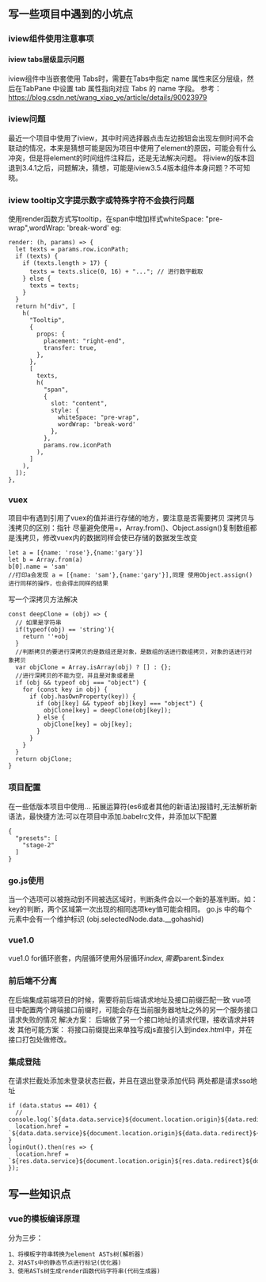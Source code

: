 ## 写一些项目中遇到的小坑点

### iview组件使用注意事项

#### iview tabs层级显示问题

iview组件中当嵌套使用 Tabs时，需要在Tabs中指定 name 属性来区分层级，然后在TabPane 中设置 tab 属性指向对应 Tabs 的 name 字段。
参考：<https://blog.csdn.net/wang_xiao_ye/article/details/90023979>

### iview问题

最近一个项目中使用了iview，其中时间选择器点击左边按钮会出现左侧时间不会联动的情况，本来是猜想可能是因为项目中使用了element的原因，可能会有什么冲突，但是将element的时间组件注释后，还是无法解决问题。
将iview的版本回退到3.4.1之后，问题解决，猜想，可能是iview3.5.4版本组件本身问题？不可知晓。

### iview tooltip文字提示数字或特殊字符不会换行问题

使用render函数方式写tooltip，在span中增加样式whiteSpace: "pre-wrap",wordWrap: 'break-word'
eg:

```
render: (h, params) => {
  let texts = params.row.iconPath;
  if (texts) {
    if (texts.length > 17) {
      texts = texts.slice(0, 16) + "..."; // 进行数字截取
    } else {
      texts = texts;
    }
  }
  return h("div", [
    h(
      "Tooltip",
      {
        props: {
          placement: "right-end",
          transfer: true,
        },
      },
      [
        texts,
        h(
          "span",
          {
            slot: "content",
            style: {
              whiteSpace: "pre-wrap",
              wordWrap: 'break-word'
            },
          },
          params.row.iconPath
        ),
      ]
    ),
  ]);
},
```

### vuex

项目中有遇到引用了vuex的值并进行存储的地方，要注意是否需要拷贝
深拷贝与浅拷贝的区别：指针
尽量避免使用=，Array.from()、Object.assign()复制数组都是浅拷贝，修改vuex内的数据同样会使已存储的数据发生改变

```
let a = [{name: 'rose'},{name:'gary'}]
let b = Array.from(a)
b[0].name = 'sam'
//打印a会发现 a = [{name: 'sam'},{name:'gary'}],同理 使用Object.assign()进行同样的操作，也会得出同样的结果
```

写一个深拷贝方法解决

```
const deepClone = (obj) => {
  // 如果是字符串
  if(typeof(obj) == 'string'){
    return ''+obj
  }
  //判断拷贝的要进行深拷贝的是数组还是对象，是数组的话进行数组拷贝，对象的话进行对象拷贝
  var objClone = Array.isArray(obj) ? [] : {};
  //进行深拷贝的不能为空，并且是对象或者是
  if (obj && typeof obj === "object") {
    for (const key in obj) {
      if (obj.hasOwnProperty(key)) {
        if (obj[key] && typeof obj[key] === "object") {
          objClone[key] = deepClone(obj[key]);
        } else {
          objClone[key] = obj[key];
        }
      }
    }
  }
  return objClone;
}
```

### 项目配置

在一些低版本项目中使用... 拓展运算符(es6或者其他的新语法)报错时,无法解析新语法，最快捷方法:可以在项目中添加.babelrc文件，并添加以下配置

  ```
  {
    "presets": [
      "stage-2"
    ]
  }
  ```

### go.js使用

当一个选项可以被拖动到不同被选区域时，判断条件会以一个新的基准判断。如：key的判断，两个区域第一次出现的相同选项key值可能会相同。
go.js 中的每个元素中会有一个维护标识 (obj.selectedNode.data.__gohashid)

### vue1.0

vue1.0 for循环嵌套，内层循环使用外层循环$index,需要$parent.$index

### 前后端不分离

在后端集成前端项目的时候，需要将前后端请求地址及接口前缀匹配一致
vue项目中配置两个跨端接口前缀时，可能会存在当前服务器地址之外的另一个服务接口请求失败的情况
解决方案：
后端做了另一个接口地址的请求代理，接收请求并转发
其他可能方案：
将接口前缀提出来单独写成js直接引入到index.html中，并在接口打包处做修改。

### 集成登陆

在请求拦截处添加未登录状态拦截，并且在退出登录添加代码
两处都是请求sso地址

```
if (data.status == 401) {
  // console.log(`${data.data.service}${document.location.origin}${data.redirect}${document.location.href}`);
  location.href = `${data.data.service}${document.location.origin}${data.data.redirect}${document.location.href}`;
} 
loginOut().then(res => {
  location.href = `${res.data.service}${document.location.origin}${res.data.redirect}${document.location.href}`;
});
```

## 写一些知识点

### vue的模板编译原理

分为三步：

```
1、将模板字符串转换为element ASTs树(解析器)
2、对ASTs中的静态节点进行标记(优化器)
3、使用ASTs树生成render函数代码字符串(代码生成器)
```
